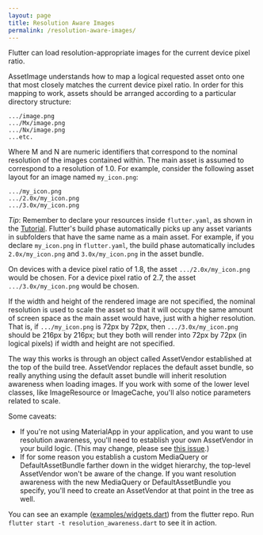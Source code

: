```yaml
---
layout: page
title: Resolution Aware Images
permalink: /resolution-aware-images/
---
```


Flutter can load resolution-appropriate images for the current device
pixel ratio.

AssetImage understands how to map a logical requested asset onto one that most
closely matches the current device pixel ratio. In order for this mapping to
work, assets should be arranged according to a particular directory structure:

    .../image.png
    .../Mx/image.png
    .../Nx/image.png
    ...etc.


Where M and N are numeric identifiers that correspond to the nominal resolution
of the images contained within. The main asset is assumed to correspond to a
resolution of 1.0. For example, consider the following asset layout for an
image named `my_icon.png`:

    .../my_icon.png
    .../2.0x/my_icon.png
    .../3.0x/my_icon.png

*Tip*: Remember to declare your resources inside `flutter.yaml`,
as shown in the [Tutorial](/tutorial/). Flutter's build phase automatically
picks up any asset variants in subfolders that have the same name as a main
asset. For example, if you declare `my_icon.png` in `flutter.yaml`,
the build phase
automatically includes `2.0x/my_icon.png` and `3.0x/my_icon.png` in the
asset bundle.

On devices with a device pixel ratio of 1.8, the asset `.../2.0x/my_icon.png`
would be chosen. For a device pixel ratio of 2.7, the asset
`.../3.0x/my_icon.png` would be chosen.

If the width and height of the rendered image are not specified, the nominal
resolution is used to scale the asset so that it will occupy the same amount
of screen space as the main asset would have, just with a higher resolution.
That is, if `.../my_icon.png` is 72px by 72px, then `.../3.0x/my_icon.png`
should be 216px by 216px; but they both will render into 72px by 72px
(in logical pixels) if width and height are not specified.

The way this works is through an object called AssetVendor established at the
top of the build tree.  AssetVendor replaces the default asset bundle, so
really anything using the default asset bundle will inherit resolution awareness
when loading images.  If you work with some of the lower level classes, like
ImageResource or ImageCache, you'll also notice parameters related
to scale.

Some caveats:

* If you're not using MaterialApp in your application, and you want to use
  resolution awareness, you'll need to establish your own AssetVendor in your
  build logic. (This may change, please see
  [this issue](https://github.com/flutter/flutter/issues/1346).)
* If for some reason you establish a custom MediaQuery or DefaultAssetBundle
  farther down in the widget hierarchy, the top-level AssetVendor won't be aware
  of the change.  If you want resolution awareness with the new MediaQuery or
  DefaultAssetBundle you specify, you'll need to create an AssetVendor at that
  point in the tree as well.

You can see an example
([examples/widgets.dart](https://github.com/flutter/flutter/tree/master/examples/widgets))
from the flutter repo.
Run `flutter start -t resolution_awareness.dart` to see it in action.